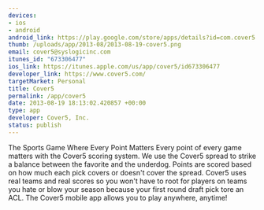```yaml
--- 
devices: 
- ios
- android
android_link: https://play.google.com/store/apps/details?id=com.cover5.cover5
thumb: /uploads/app/2013-08/2013-08-19-cover5.png
email: cover5@syslogicinc.com
itunes_id: "673306477"
ios_link: https://itunes.apple.com/us/app/cover5/id673306477
developer_link: https://www.cover5.com/
targetMarket: Personal
title: Cover5
permalink: /app/cover5
date: 2013-08-19 18:13:02.420857 +00:00
type: app
developer: Cover5, Inc.
status: publish
---
```


The Sports Game Where Every Point Matters
Every point of every game matters with the Cover5 scoring system. We use the Cover5 spread to strike a balance between the favorite and the underdog. Points are scored based on how much each pick covers or doesn't cover the spread.
Cover5 uses real teams and real scores so you won't have to root for players on teams you hate or blow your season because your first round draft pick tore an ACL. The Cover5 mobile app allows you to play anywhere, anytime!

